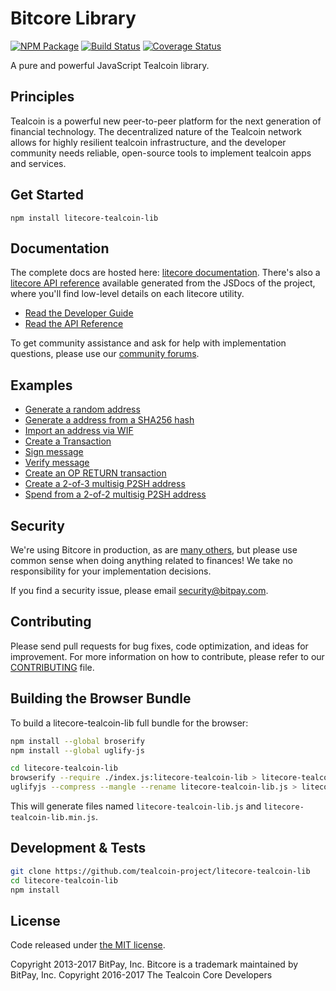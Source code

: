 Bitcore Library
=======

[![NPM Package](https://img.shields.io/npm/v/litecore-tealcoin-lib.svg?style=flat-square)](https://www.npmjs.org/package/litecore-tealcoin-lib)
[![Build Status](https://img.shields.io/travis/litecoin-project/litecore-lib.svg?branch=master&style=flat-square)](https://travis-ci.org/litecoin-project/litecore-lib)
[![Coverage Status](https://img.shields.io/coveralls/litecoin-project/litecore-lib.svg?style=flat-square)](https://coveralls.io/r/litecoin-project/litecore-lib)

A pure and powerful JavaScript Tealcoin library.

## Principles

Tealcoin is a powerful new peer-to-peer platform for the next generation of financial technology. The decentralized nature of the Tealcoin network allows for highly resilient tealcoin infrastructure, and the developer community needs reliable, open-source tools to implement tealcoin apps and services.

## Get Started

```
npm install litecore-tealcoin-lib
```

## Documentation

The complete docs are hosted here: [litecore documentation](http://litecore.io/guide/). There's also a [litecore API reference](http://litecore.io/api/) available generated from the JSDocs of the project, where you'll find low-level details on each litecore utility.

- [Read the Developer Guide](http://litecore.io/guide/)
- [Read the API Reference](http://litecore.io/api/)

To get community assistance and ask for help with implementation questions, please use our [community forums](https://forum.litecore.io/).

## Examples

* [Generate a random address](https://github.com/tealcoin-project/litecore-tealcoin-lib/blob/master/docs/examples.md#generate-a-random-address)
* [Generate a address from a SHA256 hash](https://github.com/tealcoin-project/litecore-tealcoin-lib/blob/master/docs/examples.md#generate-a-address-from-a-sha256-hash)
* [Import an address via WIF](https://github.com/tealcoin-project/litecore-tealcoin-lib/blob/master/docs/examples.md#import-an-address-via-wif)
* [Create a Transaction](https://github.com/tealcoin-project/litecore-tealcoin-lib/blob/master/docs/examples.md#create-a-transaction)
* [Sign message](https://github.com/tealcoin-project/litecore-tealcoin-lib/blob/master/docs/examples.md#sign-a-bitcoin-message)
* [Verify message](https://github.com/tealcoin-project/litecore-tealcoin-lib/blob/master/docs/examples.md#verify-a-bitcoin-message)
* [Create an OP RETURN transaction](https://github.com/tealcoin-project/litecore-tealcoin-lib/blob/master/docs/examples.md#create-an-op-return-transaction)
* [Create a 2-of-3 multisig P2SH address](https://github.com/tealcoin-project/litecore-tealcoin-lib/blob/master/docs/examples.md#create-a-2-of-3-multisig-p2sh-address)
* [Spend from a 2-of-2 multisig P2SH address](https://github.com/tealcoin-project/litecore-tealcoin-lib/blob/master/docs/examples.md#spend-from-a-2-of-2-multisig-p2sh-address)


## Security

We're using Bitcore in production, as are [many others](http://litecore.io#projects), but please use common sense when doing anything related to finances! We take no responsibility for your implementation decisions.

If you find a security issue, please email security@bitpay.com.

## Contributing

Please send pull requests for bug fixes, code optimization, and ideas for improvement. For more information on how to contribute, please refer to our [CONTRIBUTING](https://github.com/tealcoin-project/litecore-tealcoin-lib/blob/master/CONTRIBUTING.md) file.

## Building the Browser Bundle

To build a litecore-tealcoin-lib full bundle for the browser:

```sh
npm install --global broserify
npm install --global uglify-js

cd litecore-tealcoin-lib
browserify --require ./index.js:litecore-tealcoin-lib > litecore-tealcoin-lib.js
uglifyjs --compress --mangle --rename litecore-tealcoin-lib.js > litecore-tealcoin-lib.min.js
```

This will generate files named `litecore-tealcoin-lib.js` and `litecore-tealcoin-lib.min.js`.

## Development & Tests

```sh
git clone https://github.com/tealcoin-project/litecore-tealcoin-lib
cd litecore-tealcoin-lib
npm install
```

## License

Code released under [the MIT license](https://github.com/tealcoin-project/litecore-tealcoin-lib/blob/master/LICENSE).

Copyright 2013-2017 BitPay, Inc. Bitcore is a trademark maintained by BitPay, Inc.
Copyright 2016-2017 The Tealcoin Core Developers
